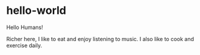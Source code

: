 # hello-world

Hello Humans!

Richer here, I like to eat and enjoy listening to music.
I also like to cook and exercise daily.
